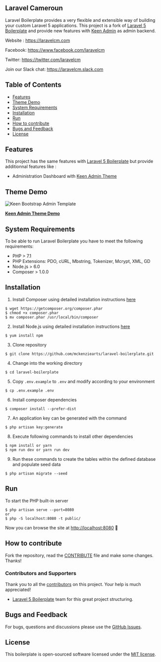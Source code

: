 ## Laravel Cameroun

Laravel Boilerplate provides a very flexible and extensible way of building your custom Laravel 5 applications.
This project is a fork of [Laravel 5 Boilerplate](https://github.com/rappasoft/laravel-boilerplate) and provide new features with [Keen Admin](https://keenthemes.com/keen) as admin backend.


Website : https://laravelcm.com

Facebook: https://www.facebook.com/laravelcm

Twitter: https://twitter.com/laravelcm

Join our Slack chat: https://laravelcm.slack.com

## Table of Contents

- [Features](#features)
- [Theme Demo](#theme-demo)
- [System Requirements](#system-requirements)
- [Installation](#installation)
- [Run](#run)
- [How to contribute](#how-to-contribute)
- [Bugs and Feedback](#bugs-and-feedback)
- [License](#license)

## Features

This project has the same features with [Laravel 5 Boilerplate](http://laravel-boilerplate.com/5.7/start.html) but provide additionnal features like :

- Administration Dashboard with [Keen Admin Theme](https://keenthemes.com/keen)

## Theme Demo
![Keen Bootstrap Admin Template](http://keenthemes.com/keen/themes/keen/doc/assets/img/demos/demo1-1.png "Keen Theme Browser Preview")

**[Keen Admin Theme Demo](https://keenthemes.com/keen/preview/demo1)**

## System Requirements
To be able to run Laravel Boilerplate you have to meet the following requirements:
- PHP > 7.1
- PHP Extensions: PDO, cURL, Mbstring, Tokenizer, Mcrypt, XML, GD
- Node.js > 6.0
- Composer > 1.0.0

## Installation
1. Install Composer using detailed installation instructions [here](https://getcomposer.org/doc/00-intro.md#installation-linux-unix-osx)
```
$ wget https://getcomposer.org/composer.phar
$ chmod +x composer.phar
$ mv composer.phar /usr/local/bin/composer
```
2. Install Node.js using detailed installation instructions [here](https://nodejs.org/en/download/package-manager/)
```
$ yum install npm
```
3. Clone repository
```
$ git clone https://github.com/mckenziearts/laravel-boilerplate.git
```
4. Change into the working directory
```
$ cd laravel-boilerplate
```
5. Copy `.env.example` to `.env` and modify according to your environment
```
$ cp .env.example .env
```
6. Install composer dependencies
```
$ composer install --prefer-dist
```
7. An application key can be generated with the command
```
$ php artisan key:generate
```
8. Execute following commands to install other dependencies
```
$ npm install or yarn
$ npm run dev or yarn run dev
```
9. Run these commands to create the tables within the defined database and populate seed data
```
$ php artisan migrate --seed
```

## Run

To start the PHP built-in server
```
$ php artisan serve --port=8080
or
$ php -S localhost:8080 -t public/
```

Now you can browse the site at [http://localhost:8080](http://localhost:8080)  🙌

## How to contribute

Fork the repository, read the [CONTRIBUTE](CONTRIBUTE.md) file and make some changes.
Thanks!

### Contributors and Supporters

Thank you to all the [contributors](https://github.com/mckenziearts/laravelcm/graphs/contributors) on this project. Your help is much appreciated!

- [Laravel 5 Boilerplate](https://github.com/rappasoft/laravel-boilerplate) team for this great project structuring.

## Bugs and Feedback

For bugs, questions and discussions please use the [GitHub Issues](https://github.com/mckenziearts/laravelcm/issues).

## License

This boilerplate is open-sourced software licensed under the [MIT license](LICENSE).
